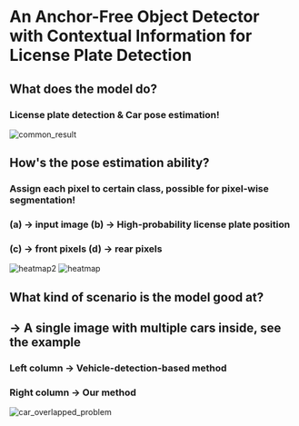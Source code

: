 # An Anchor-Free Object Detector with Contextual Information for License Plate Detection

## What does the model do?
### License plate detection & Car pose estimation!
![common_result](https://github.com/hankerkuo/Thesis_KSH/blob/master/chapters/pics/common_result.jpg)

## How's the pose estimation ability?
### Assign each pixel to certain class, possible for pixel-wise segmentation!
### (a) -> input image  (b) -> High-probability license plate position 
### (c) -> front pixels (d) -> rear pixels
![heatmap2](https://github.com/hankerkuo/Thesis_KSH/blob/master/chapters/pics/heatmap2.jpg)
![heatmap](https://github.com/hankerkuo/Thesis_KSH/blob/master/chapters/pics/heatmap.jpg)

## What kind of scenario is the model good at?
## -> A single image with multiple cars inside, see the example

### Left  column -> Vehicle-detection-based method 
### Right column -> Our method
![car_overlapped_problem](https://github.com/hankerkuo/Thesis_KSH/blob/master/chapters/pics/car_overlapped_problem.jpg)
